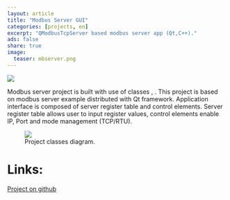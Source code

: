 ```yaml
---
layout: article
title: "Modbus Server GUI"
categories: [projects, en]
excerpt: "QModbusTcpServer based modbus server app (Qt,C++)."
ads: false
share: true
image:
  teaser: mbserver.png
---
```

<img src="{{ site.url }}/images/mbserver.png">

Modbus server project is built with use of classes <QModbusTcpServer>, <QModbusRtuSerialSlave>. 
This project is based on modbus server example distributed with Qt framework. 
Application interface is composed of server register table and control elements.
Server register table allows user to input register values, control elements enable IP, Port and mode management (TCP/RTU).

<figure>
	<a href="{{ site.url }}/images/modbus_server_diagram.png"><img src="{{ site.url }}/images/modbus_server_diagram.png"></a>
	<figcaption>Project classes diagram.</figcaption>
</figure>

# Links:
[Project on github](https://github.com/AlexPutz/Modbus_server)
